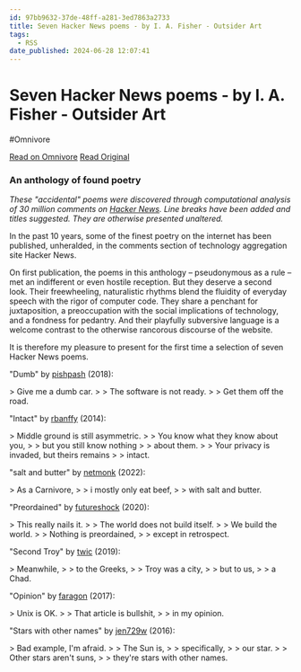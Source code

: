 ```yaml
---
id: 97bb9632-37de-48ff-a281-3ed7863a2733
title: Seven Hacker News poems - by I. A. Fisher - Outsider Art
tags:
  - RSS
date_published: 2024-06-28 12:07:41
---
```


# Seven Hacker News poems - by I. A. Fisher - Outsider Art
#Omnivore

[Read on Omnivore](https://omnivore.app/me/seven-hacker-news-poems-by-i-a-fisher-outsider-art-19060a0ef48)
[Read Original](https://outsiderart.substack.com/p/seven-hacker-news-poems)



### An anthology of found poetry

_These &quot;accidental&quot; poems were discovered through computational analysis of 30 million comments on [Hacker News](https:&#x2F;&#x2F;news.ycombinator.com&#x2F;). Line breaks have been added and titles suggested. They are otherwise presented unaltered._

In the past 10 years, some of the finest poetry on the internet has been published, unheralded, in the comments section of technology aggregation site Hacker News.

On first publication, the poems in this anthology – pseudonymous as a rule – met an indifferent or even hostile reception. But they deserve a second look. Their freewheeling, naturalistic rhythms blend the fluidity of everyday speech with the rigor of computer code. They share a penchant for juxtaposition, a preoccupation with the social implications of technology, and a fondness for pedantry. And their playfully subversive language is a welcome contrast to the otherwise rancorous discourse of the website.

It is therefore my pleasure to present for the first time a selection of seven Hacker News poems.

&quot;Dumb&quot; by [pishpash](https:&#x2F;&#x2F;news.ycombinator.com&#x2F;item?id&#x3D;17262167) (2018):

&gt; Give me a dumb car.
&gt; 
&gt; The software is not ready.
&gt; 
&gt; Get them off the road.

&quot;Intact&quot; by [rbanffy](https:&#x2F;&#x2F;news.ycombinator.com&#x2F;item?id&#x3D;7435954) (2014):

&gt; Middle ground is still asymmetric.
&gt; 
&gt; You know what they know about you,
&gt; 
&gt; but you still know nothing
&gt; 
&gt; about them.
&gt; 
&gt; Your privacy is invaded, but theirs remains
&gt; 
&gt; intact.

&quot;salt and butter&quot; by [netmonk](https:&#x2F;&#x2F;news.ycombinator.com&#x2F;item?id&#x3D;32971045) (2022):

&gt; As a Carnivore,
&gt; 
&gt; i mostly only eat beef,
&gt; 
&gt; with salt and butter.

&quot;Preordained&quot; by [futureshock](https:&#x2F;&#x2F;news.ycombinator.com&#x2F;item?id&#x3D;25351779) (2020):

&gt; This really nails it.
&gt; 
&gt; The world does not build itself.
&gt; 
&gt; We build the world.
&gt; 
&gt; Nothing is preordained,
&gt; 
&gt; except in retrospect.

&quot;Second Troy&quot; by [twic](https:&#x2F;&#x2F;news.ycombinator.com&#x2F;item?id&#x3D;21382466) (2019):

&gt; Meanwhile,
&gt; 
&gt; to the Greeks,
&gt; 
&gt; Troy was a city,
&gt; 
&gt; but to us,
&gt; 
&gt; a Chad.

&quot;Opinion&quot; by [faragon](https:&#x2F;&#x2F;news.ycombinator.com&#x2F;item?id&#x3D;14048793) (2017):

&gt; Unix is OK.
&gt; 
&gt; That article is bullshit,
&gt; 
&gt; in my opinion.

&quot;Stars with other names&quot; by [jen729w](https:&#x2F;&#x2F;news.ycombinator.com&#x2F;item?id&#x3D;11414982) (2016):

&gt; Bad example, I&#39;m afraid.
&gt; 
&gt; The Sun is,
&gt; 
&gt; specifically,
&gt; 
&gt; our star.
&gt; 
&gt; Other stars aren&#39;t suns,
&gt; 
&gt; they&#39;re stars with other names.